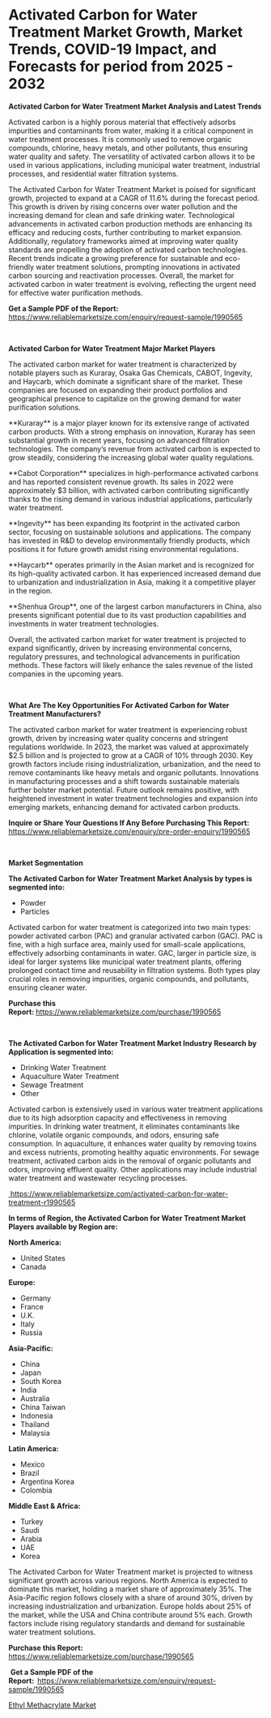 <p><h1>Activated Carbon for Water Treatment Market Growth, Market Trends, COVID-19 Impact, and Forecasts for period from 2025 - 2032</h1></p><p><strong>Activated Carbon for Water Treatment Market Analysis and Latest Trends</strong></p>
<p><p>Activated carbon is a highly porous material that effectively adsorbs impurities and contaminants from water, making it a critical component in water treatment processes. It is commonly used to remove organic compounds, chlorine, heavy metals, and other pollutants, thus ensuring water quality and safety. The versatility of activated carbon allows it to be used in various applications, including municipal water treatment, industrial processes, and residential water filtration systems.</p><p>The Activated Carbon for Water Treatment Market is poised for significant growth, projected to expand at a CAGR of 11.6% during the forecast period. This growth is driven by rising concerns over water pollution and the increasing demand for clean and safe drinking water. Technological advancements in activated carbon production methods are enhancing its efficacy and reducing costs, further contributing to market expansion. Additionally, regulatory frameworks aimed at improving water quality standards are propelling the adoption of activated carbon technologies. Recent trends indicate a growing preference for sustainable and eco-friendly water treatment solutions, prompting innovations in activated carbon sourcing and reactivation processes. Overall, the market for activated carbon in water treatment is evolving, reflecting the urgent need for effective water purification methods.</p></p>
<p><strong>Get a Sample PDF of the Report:&nbsp;</strong> <a href="https://www.reliablemarketsize.com/enquiry/request-sample/1990565?utm_campaign=3104&utm_medium=2&utm_source=Github&utm_content=ia&utm_term=01042025&utm_id=activated-carbon-for-water-treatment">https://www.reliablemarketsize.com/enquiry/request-sample/1990565</a></p>
<p>&nbsp;</p>
<p><strong>Activated Carbon for Water Treatment Major Market Players</strong></p>
<p><p>The activated carbon market for water treatment is characterized by notable players such as Kuraray, Osaka Gas Chemicals, CABOT, Ingevity, and Haycarb, which dominate a significant share of the market. These companies are focused on expanding their product portfolios and geographical presence to capitalize on the growing demand for water purification solutions.</p><p>**Kuraray** is a major player known for its extensive range of activated carbon products. With a strong emphasis on innovation, Kuraray has seen substantial growth in recent years, focusing on advanced filtration technologies. The company’s revenue from activated carbon is expected to grow steadily, considering the increasing global water quality regulations.</p><p>**Cabot Corporation** specializes in high-performance activated carbons and has reported consistent revenue growth. Its sales in 2022 were approximately $3 billion, with activated carbon contributing significantly thanks to the rising demand in various industrial applications, particularly water treatment.</p><p>**Ingevity** has been expanding its footprint in the activated carbon sector, focusing on sustainable solutions and applications. The company has invested in R&D to develop environmentally friendly products, which positions it for future growth amidst rising environmental regulations.</p><p>**Haycarb** operates primarily in the Asian market and is recognized for its high-quality activated carbon. It has experienced increased demand due to urbanization and industrialization in Asia, making it a competitive player in the region.</p><p>**Shenhua Group**, one of the largest carbon manufacturers in China, also presents significant potential due to its vast production capabilities and investments in water treatment technologies.</p><p>Overall, the activated carbon market for water treatment is projected to expand significantly, driven by increasing environmental concerns, regulatory pressures, and technological advancements in purification methods. These factors will likely enhance the sales revenue of the listed companies in the upcoming years.</p></p>
<p>&nbsp;</p>
<p><strong>What Are The Key Opportunities For Activated Carbon for Water Treatment Manufacturers?</strong></p>
<p><p>The activated carbon market for water treatment is experiencing robust growth, driven by increasing water quality concerns and stringent regulations worldwide. In 2023, the market was valued at approximately $2.5 billion and is projected to grow at a CAGR of 10% through 2030. Key growth factors include rising industrialization, urbanization, and the need to remove contaminants like heavy metals and organic pollutants. Innovations in manufacturing processes and a shift towards sustainable materials further bolster market potential. Future outlook remains positive, with heightened investment in water treatment technologies and expansion into emerging markets, enhancing demand for activated carbon products.</p></p>
<p><strong>Inquire or Share Your Questions If Any Before Purchasing This Report:</strong> <a href="https://www.reliablemarketsize.com/enquiry/pre-order-enquiry/1990565?utm_campaign=3104&utm_medium=2&utm_source=Github&utm_content=ia&utm_term=01042025&utm_id=activated-carbon-for-water-treatment">https://www.reliablemarketsize.com/enquiry/pre-order-enquiry/1990565</a></p>
<p>&nbsp;</p>
<p><strong>Market Segmentation</strong></p>
<p><strong>The Activated Carbon for Water Treatment Market Analysis by types is segmented into:</strong></p>
<p><ul><li>Powder</li><li>Particles</li></ul></p>
<p><p>Activated carbon for water treatment is categorized into two main types: powder activated carbon (PAC) and granular activated carbon (GAC). PAC is fine, with a high surface area, mainly used for small-scale applications, effectively adsorbing contaminants in water. GAC, larger in particle size, is ideal for larger systems like municipal water treatment plants, offering prolonged contact time and reusability in filtration systems. Both types play crucial roles in removing impurities, organic compounds, and pollutants, ensuring cleaner water.</p></p>
<p><strong>Purchase this Report:&nbsp;</strong><a href="https://www.reliablemarketsize.com/purchase/1990565?utm_campaign=3104&utm_medium=2&utm_source=Github&utm_content=ia&utm_term=01042025&utm_id=activated-carbon-for-water-treatment">https://www.reliablemarketsize.com/purchase/1990565</a></p>
<p>&nbsp;</p>
<p><strong>The Activated Carbon for Water Treatment Market Industry Research by Application is segmented into:</strong></p>
<p><ul><li>Drinking Water Treatment</li><li>Aquaculture Water Treatment</li><li>Sewage Treatment</li><li>Other</li></ul></p>
<p><p>Activated carbon is extensively used in various water treatment applications due to its high adsorption capacity and effectiveness in removing impurities. In drinking water treatment, it eliminates contaminants like chlorine, volatile organic compounds, and odors, ensuring safe consumption. In aquaculture, it enhances water quality by removing toxins and excess nutrients, promoting healthy aquatic environments. For sewage treatment, activated carbon aids in the removal of organic pollutants and odors, improving effluent quality. Other applications may include industrial water treatment and wastewater recycling processes.</p></p>
<p><a href="https://www.reliablemarketsize.com/activated-carbon-for-water-treatment-r1990565?utm_campaign=3104&utm_medium=2&utm_source=Github&utm_content=ia&utm_term=01042025&utm_id=activated-carbon-for-water-treatment">&nbsp;https://www.reliablemarketsize.com/activated-carbon-for-water-treatment-r1990565</a></p>
<p><strong>In terms of Region, the Activated Carbon for Water Treatment Market Players available by Region are:</strong></p>
<p>
    <p> <strong> North America: </strong>
        <ul>
            <li>United States</li>
            <li>Canada</li>
        </ul>
        </p> 
    <p> <strong> Europe: </strong>
        <ul>
            <li>Germany</li>
            <li>France</li>
            <li>U.K.</li>
            <li>Italy</li>
            <li>Russia</li>
        </ul>
        </p> 
    <p> <strong> Asia-Pacific: </strong>
        <ul>
            <li>China</li>
            <li>Japan</li>
            <li>South Korea</li>
            <li>India</li>
            <li>Australia</li>
            <li>China Taiwan</li>
            <li>Indonesia</li>
            <li>Thailand</li>
            <li>Malaysia</li>
        </ul>
        </p> 
    <p> <strong> Latin America: </strong>
        <ul>
            <li>Mexico</li>
            <li>Brazil</li>
            <li>Argentina Korea</li>
            <li>Colombia</li>
        </ul>
        </p> 
    <p> <strong> Middle East & Africa: </strong>
        <ul>
            <li>Turkey</li>
            <li>Saudi</li>
            <li>Arabia</li>
            <li>UAE</li>
            <li>Korea</li>
        </ul>
    </p>
    </p>
<p><p>The Activated Carbon for Water Treatment market is projected to witness significant growth across various regions. North America is expected to dominate this market, holding a market share of approximately 35%. The Asia-Pacific region follows closely with a share of around 30%, driven by increasing industrialization and urbanization. Europe holds about 25% of the market, while the USA and China contribute around 5% each. Growth factors include rising regulatory standards and demand for sustainable water treatment solutions.</p></p>
<p><strong>Purchase this Report: </strong><a href="https://www.reliablemarketsize.com/purchase/1990565?utm_campaign=3104&utm_medium=2&utm_source=Github&utm_content=ia&utm_term=01042025&utm_id=activated-carbon-for-water-treatment">https://www.reliablemarketsize.com/purchase/1990565</a></p>
<p>&nbsp;<strong>Get a Sample PDF of the Report:&nbsp;&nbsp;</strong><a href="https://www.reliablemarketsize.com/enquiry/request-sample/1990565?utm_campaign=3104&utm_medium=2&utm_source=Github&utm_content=ia&utm_term=01042025&utm_id=activated-carbon-for-water-treatment">https://www.reliablemarketsize.com/enquiry/request-sample/1990565</a></p>
<p><strong></strong></p>
<p><p><a href="https://github.com/beroxiluwaya/Market-Research-Report-List-1/blob/main/ethyl-methacrylate-market.md?utm_campaign=3104&utm_medium=2&utm_source=Github&utm_content=ia&utm_term=01042025&utm_id=activated-carbon-for-water-treatment">Ethyl Methacrylate Market</a></p></p>